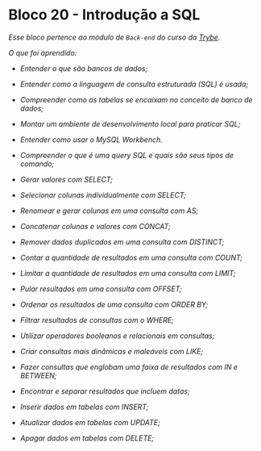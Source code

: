 # Bloco 20 - Introdução a SQL

*Esse bloco pertence ao módulo de `Back-end` do curso da [Trybe](https://www.betrybe.com/).*

_O que foi aprendido:_

  * _Entender o que são bancos de dados;_

  * _Entender como a linguagem de consulta estruturada (SQL) é usada;_

  * _Compreender como as tabelas se encaixam no conceito de banco de dados;_

  * _Montar um ambiente de desenvolvimento local para praticar SQL;_

  * _Entender como usar o MySQL Workbench._

  * _Compreender o que é uma query SQL e quais são seus tipos de comando;_

  * _Gerar valores com SELECT;_

  * _Selecionar colunas individualmente com SELECT;_

  * _Renomear e gerar colunas em uma consulta com AS;_

  * _Concatenar colunas e valores com CONCAT;_

  * _Remover dados duplicados em uma consulta com DISTINCT;_

  * _Contar a quantidade de resultados em uma consulta com COUNT;_

  * _Limitar a quantidade de resultados em uma consulta com LIMIT;_

  * _Pular resultados em uma consulta com OFFSET;_

  * _Ordenar os resultados de uma consulta com ORDER BY;_

  * _Filtrar resultados de consultas com o WHERE;_

  * _Utilizar operadores booleanos e relacionais em consultas;_

  * _Criar consultas mais dinâmicas e maleáveis com LIKE;_

  * _Fazer consultas que englobam uma faixa de resultados com IN e BETWEEN;_

  * _Encontrar e separar resultados que incluem datas;_

  * _Inserir dados em tabelas com INSERT;_

  * _Atualizar dados em tabelas com UPDATE;_

  * _Apagar dados em tabelas com DELETE;_
